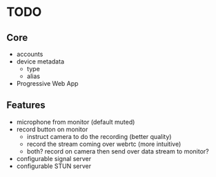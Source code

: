 # TODO
## Core
- accounts
- device metadata
    - type
    - alias
- Progressive Web App

## Features
- microphone from monitor (default muted)
- record button on monitor
    - instruct camera to do the recording (better quality)
    - record the stream coming over webrtc (more intuitive)
    - both? record on camera then send over data stream to monitor?
- configurable signal server
- configurable STUN server